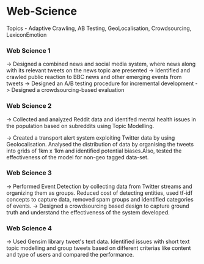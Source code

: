 # Web-Science
Topics - Adaptive Crawling, AB Testing, GeoLocalisation, Crowdsourcing, LexiconEmotion

### Web Science 1

-> Designed a combined news and social media system, where news along with its relevant tweets on the news topic are presented
-> Identified and crawled public reaction to BBC news and other emerging events from tweets
-> Designed an A/B testing procedure for incremental development
-> Designed a crowdsourcing-based evaluation

### Web Science 2

-> Collected and analyzed Reddit data and identifed mental health issues in the population based on subreddits using Topic Modelling.

-> Created a transport alert system exploiting Twitter data by using Geolocalisation. Analysed the distribution of data by organising the tweets into grids of 1km x 1km and identified potential biases.Also, tested the effectiveness of the model for non-geo tagged data-set.

### Web Science 3

-> Performed Event Detection by collecting data from Twitter streams and organizing them as groups. Reduced cost of detecting entities, used tf-idf concepts to capture data, removed spam groups and identified categories of events.
-> Designed a crowdsourcing based design to capture ground truth and understand the effectiveness of the system developed.

### Web Science 4

-> Used Gensim library tweet's text data. Identified issues with short text topic modelling and group tweets based on different criterias like content and type of users and compared the performance.

